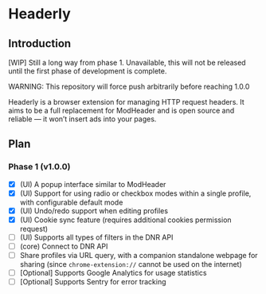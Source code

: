 # Headerly

## Introduction

[WIP] Still a long way from phase 1. Unavailable, this will not be released until the first phase of development is complete.

WARNING: This repository will force push arbitrarily before reaching 1.0.0

Headerly is a browser extension for managing HTTP request headers. It aims to be a full replacement for ModHeader and is open source and reliable — it won’t insert ads into your pages.

## Plan

### Phase 1 (v1.0.0)

- [x]  (UI) A popup interface similar to ModHeader
- [x]  (UI) Support for using radio or checkbox modes within a single profile, with configurable default mode
- [x]  (UI) Undo/redo support when editing profiles
- [x]  (UI) Cookie sync feature (requires additional cookies permission request)
- [ ]  (UI) Supports all types of filters in the DNR API
- [ ]  (core) Connect to DNR API
- [ ]  Share profiles via URL query, with a companion standalone webpage for sharing (since `chrome-extension://` cannot be used on the internet)
- [ ]  [Optional] Supports Google Analytics for usage statistics
- [ ]  [Optional] Supports Sentry for error tracking
